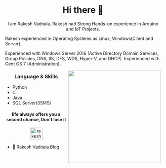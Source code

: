 <h1 align="center"> Hi there 👋 </h1>
<p align="center"> I am Rakesh Vadnala. Rakesh had Strong Hands-on experience in Arduino and IoT Projects.

Rakesh experienced in Operating Systems as Linux, Windows(Client and Server).

Experienced with Windows Server 2016 (Active Directory Domain Services, Group Policies, DNS, IIS, DFS, WDS, Hyper-V, and DHCP).
Experienced with Cent OS 7 (Administration).
</p>
<img align="right" src="https://avatars.sololearn.com/8acbfd1a-9689-4d80-90ee-6a73d8e23dee.jpg" height="300" width="300">
<h3 align="center"> Language & Skills </h3>

- Python
- C
- Java
- SQL Server(SSMS)

<h4 align="center">life always offers you a second chance, Don't lose it</h4>

<p align="center">
<a href="https://www.sololearn.com/profile/1170667" target="blank"><img align="center" src="https://avatars.sololearn.com/8acbfd1a-9689-4d80-90ee-6a73d8e23dee.jpg" alt="rakeshv" height="40" width="40" /></a>
</p>


- 📝 [Rakesh Vadnala Blog](http://rakeshvadnala.github.io/)
